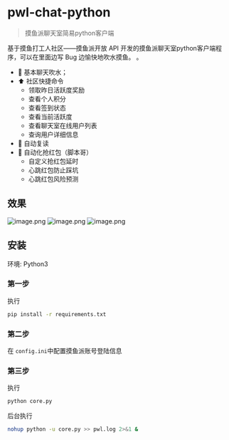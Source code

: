 # pwl-chat-python
> 摸鱼派聊天室简易python客户端

基于摸鱼打工人社区——摸鱼派开放 API 开发的摸鱼派聊天室python客户端程序，可以在里面边写 Bug 边愉快地吹水摸鱼。 。

* 💬 基本聊天吹水；
* ⬆️ 社区快捷命令
    * 领取昨日活跃度奖励
    * 查看个人积分
    * 查看签到状态
    * 查看当前活跃度
    * 查看聊天室在线用户列表
    * 查询用户详细信息
* 🤖️ 自动复读    
* 🧧 自动化抢红包（脚本哥）
    * 自定义抢红包延时
    * 心跳红包防止踩坑
    * 心跳红包风险预测

## 效果
![image.png](https://pwl.stackoverflow.wiki/2022/01/image-71dba0ea.png)
![image.png](https://pwl.stackoverflow.wiki/2022/01/image-fac11dcb.png)
![image.png](https://pwl.stackoverflow.wiki/2022/01/image-1b685256.png)

## 安装
环境: Python3

### 第一步
执行
~~~bash
pip install -r requirements.txt
~~~

### 第二步
在 `config.ini`中配置摸鱼派账号登陆信息



### 第三步
执行
~~~bash
python core.py
~~~

后台执行
~~~bash
nohup python -u core.py >> pwl.log 2>&1 &
~~~

